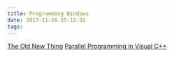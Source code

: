 ```yaml
---
title: Programming Windows
date: 2017-11-16 15:12:32
tags:
---
```

[The Old New Thing](https://blogs.msdn.microsoft.com/oldnewthing/)
[Parallel Programming in Visual C++](https://msdn.microsoft.com/en-us/library/hh875062.aspx)